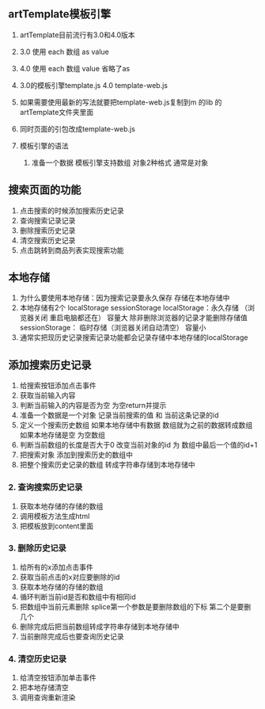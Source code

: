 ## artTemplate模板引擎

  1. artTemplate目前流行有3.0和4.0版本
  2. 3.0 使用 each 数组 as value 
  3. 4.0 使用 each 数组 value 省略了as
  4. 3.0的模板引擎template.js  4.0 template-web.js
  5. 如果需要使用最新的写法就要把template-web.js复制到m 的lib 的artTemplate文件夹里面
  6. 同时页面的引包改成template-web.js
        <!-- 7. 引入模板引擎的js文件 渲染模板的template 3.0的模板因为  template-web是4.0最新模板引擎-->
        <!-- <script src="lib/artTemplate/template.js"></script> -->
        <script src="lib/artTemplate/template-web.js"></script>

  7. 模板引擎的语法
      1. 准备一个数据 模板引擎支持数组 对象2种格式 通常是对象


## 搜索页面的功能
  
  1. 点击搜索的时候添加搜索历史记录
  2. 查询搜索记录记录
  3. 删除搜索历史记录
  4. 清空搜索历史记录
  5. 点击跳转到商品列表实现搜索功能

## 本地存储

  1. 为什么要使用本地存储：因为搜索记录要永久保存 存储在本地存储中
  2. 本地存储有2个 localStorage sessionStorage
      localStorage：永久存储 （浏览器关闭 重启电脑都还在） 容量大 除非删除浏览器的记录才能删除存储值
      sessionStorage： 临时存储（浏览器关闭自动清空） 容量小
  3. 通常实把现历史记录搜索记录功能都会记录存储中本地存储的localStorage  




## 添加搜索历史记录

  1. 给搜索按钮添加点击事件
  2. 获取当前输入内容
  3. 判断当前输入的内容是否为空 为空return并提示
  4. 准备一个数据是一个对象 记录当前搜索的值 和 当前这条记录的id
  5. 定义一个搜索历史数组 如果本地存储中有数据 数组就为之前的数据转成数组 如果本地存储是空 为空数组
  6. 判断当前数组的长度是否大于0  改变当前对象的id  为 数组中最后一个值的id+1
  7. 把搜索对象 添加到搜索历史的数组中
  8. 把整个搜索历史记录的数组 转成字符串存储到本地存储中

### 2. 查询搜索历史记录

  1. 获取本地存储的存储的数组
  2. 调用模板方法生成html
  3. 把模板放到content里面

### 3. 删除历史记录
  1. 给所有的x添加点击事件
  2. 获取当前点击的x对应要删除的id
  3. 获取本地存储的存储的数组
  4. 循环判断当前id是否和数组中有相同id
  5. 把数组中当前元素删除 splice第一个参数是要删除数组的下标 第二个是要删几个
  6. 删除完成后把当前数组转成字符串存储到本地存储中
  7. 当前删除完成后也要查询历史记录

### 4. 清空历史记录

  1. 给清空按钮添加单击事件
  2. 把本地存储清空
  3. 调用查询重新渲染
